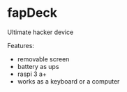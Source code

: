 fapDeck
=======

Ultimate hacker device

Features:
- removable screen
- battery as ups
- raspi 3 a+
- works as a keyboard or a computer

